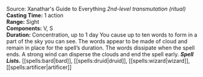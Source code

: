 Source: Xanathar's Guide to Everything
*2nd-level transmutation (ritual)*
**Casting Time:** 1 action  
**Range:** Sight  
**Components:** V, S  
**Duration:** Concentration, up to 1 day
You cause up to ten words to form in a part of the sky you can see. The words appear to be made of cloud and remain in place for the spell’s duration. The words dissipate when the spell ends. A strong wind can disperse the clouds and end the spell early.
***Spell Lists.*** [[spells:bard|bard]], [[spells:druid|druid]], [[spells:wizard|wizard]], [[spells:artificer|artificer]]